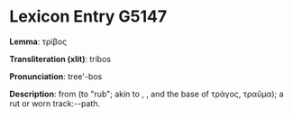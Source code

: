 # Lexicon Entry G5147

**Lemma**: τρίβος

**Transliteration (xlit)**: tríbos

**Pronunciation**: tree'-bos

**Description**:
from  (to "rub"; akin to , , and the base of τράγος, τραῦμα); a rut or worn track:--path.
